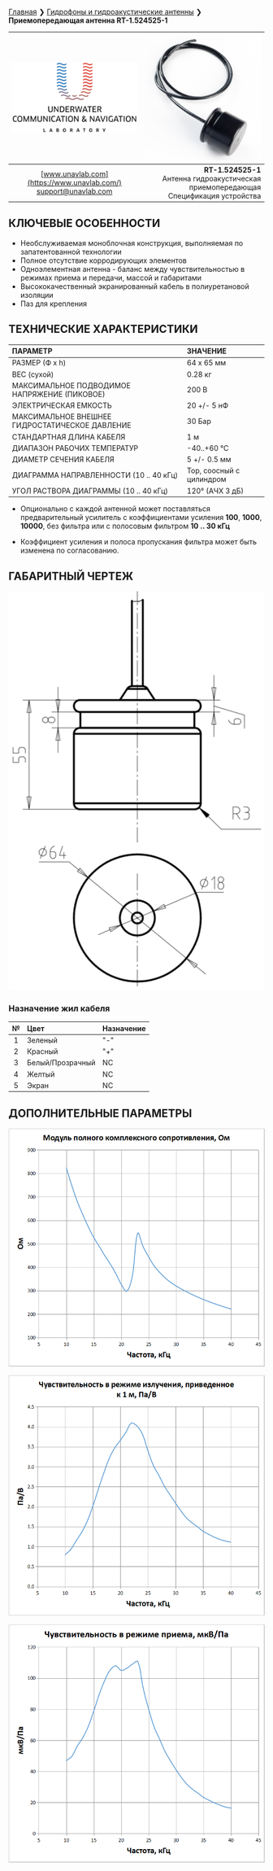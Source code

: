 [Главная](/README_RU) ❯ [Гидрофоны и гидроакустические антенны](/underwater_acoustic_antennas_ru.md) ❯ **Приемопередающая антенна RT-1.524525-1**

<div style="page-break-after: always;"></div>

| ![logo](/documentation/sm_logo.png) | ![logo](/documentation/def_modem_black.png) |
| :---: | ---: |
| [www.unavlab.com](https://www.unavlab.com/) <br/> [support@unavlab.com](mailto:support@unavlab.com) | **RT-1.524525-1** <br/> Антенна гидроакустическая приемопередающая <br/> Спецификация устройства |

## КЛЮЧЕВЫЕ ОСОБЕННОСТИ

* Необслуживаемая моноблочная конструкция, выполняемая по запатентованной технологии
* Полное отсутствие корродирующих элементов
* Одноэлементная антенна - баланс между чувствительностью в режимах приема и передачи, массой и габаритами
* Высококачественный экранированный кабель в полиуретановой изоляции
* Паз для крепления

## ТЕХНИЧЕСКИЕ ХАРАКТЕРИСТИКИ

| ПАРАМЕТР | ЗНАЧЕНИЕ |
| :--- | :--- |
| РАЗМЕР (Ф х h) | 64 x 65 мм |
| ВЕС (сухой) | 0.28 кг |
| МАКСИМАЛЬНОЕ ПОДВОДИМОЕ НАПРЯЖЕНИЕ (ПИКОВОЕ) | 200 В |
| ЭЛЕКТРИЧЕСКАЯ ЕМКОСТЬ | 20 +/- 5 нФ |
| МАКСИМАЛЬНОЕ ВНЕШНЕЕ ГИДРОСТАТИЧЕСКОЕ ДАВЛЕНИЕ | 30 Бар |
| СТАНДАРТНАЯ ДЛИНА КАБЕЛЯ | 1 м |
| ДИАПАЗОН РАБОЧИХ ТЕМПЕРАТУР | -40..+60 °С |
| ДИАМЕТР СЕЧЕНИЯ КАБЕЛЯ | 5 +/- 0.5 мм |
| ДИАГРАММА НАПРАВЛЕННОСТИ (10 .. 40 кГц) | Тор, соосный с цилиндром |
| УГОЛ РАСТВОРА ДИАГРАММЫ (10 .. 40 кГц) | 120° (АЧХ 3 дБ) |

* Опционально с каждой антенной может поставляться предварительный усилитель с коэффициентами усиления **100**, **1000**, 
**10000**, без фильтра или с полосовым фильтром **10 .. 30 кГц**

* Коэффициент усиления и полоса пропускания фильтра может быть изменена по согласованию.

<div style="page-break-after: always;"></div>

## ГАБАРИТНЫЙ ЧЕРТЕЖ

![RT_1_524525_1_drawings](/documentation/RT_1_524525_1_drawings.png)

### Назначение жил кабеля

| № | Цвет | Назначение |
| :---: | :--- | :--- |
| 1 | Зеленый | "-" |
| 2 | Красный | "+" |
| 3 | Белый/Прозрачный | NC |
| 4 | Желтый | NC |
| 5 | Экран | NC |

<div style="page-break-after: always;"></div>

## ДОПОЛНИТЕЛЬНЫЕ ПАРАМЕТРЫ

![RT_1_524525_1_impedance](/documentation/RT_1_524525_1_impedance.png)

<div style="page-break-after: always;"></div>

![RT_1_524525_1_tx_sensitivity](/documentation/RT_1_524525_1_tx_sensitivity.png)

<div style="page-break-after: always;"></div>

![RT_1_524525_1_rx_sensitivity](/documentation/RT_1_524525_1_rx_sensitivity.png)

<div style="page-break-after: always;"></div>
